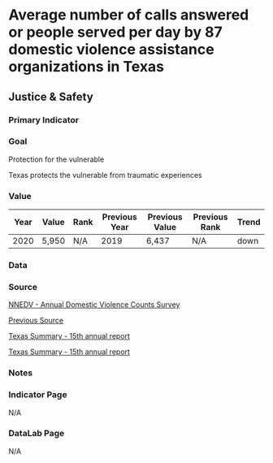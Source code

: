 # Average number of calls answered or people served per day by 87 domestic violence assistance organizations in Texas

## Justice & Safety

### Primary Indicator

### **Goal**

Protection for the vulnerable

Texas protects the vulnerable from traumatic experiences

### Value

| Year |  Value      | Rank     | Previous Year   | Previous Value | Previous Rank | Trend | 
| ----------- | ----------- | ----------- | ----------- | ----------- | ----------- | -----------|
|    2020     |     5,950   | N/A         |     2019    |    6,437    | N/A         |   down      | 


### Data



### Source

[NNEDV - Annual Domestic Violence Counts Survey](https://nnedv.org/content/domestic-violence-counts-15th-annual/)

[Previous Source](https://nnedv.org/content/domestic-violence-counts-14th-annual-census-report/)


[Texas Summary - 15th annual report](https://nnedv.org/wp-content/uploads/2021/05/15th-Annual-DV-Counts-Report-Texas-Summary.pdf)

[Texas Summary - 15th annual report](https://nnedv.org/wp-content/uploads/2020/03/Library_Census_2019_-TX.pdf)



### Notes


### Indicator Page

N/A

### DataLab Page

N/A
